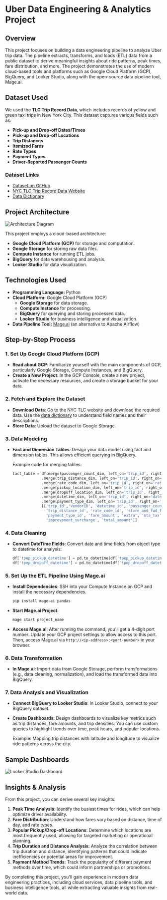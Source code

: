 

# Uber Data Engineering & Analytics Project

## Overview

This project focuses on building a data engineering pipeline to analyze Uber trip data. The pipeline extracts, transforms, and loads (ETL) data from a public dataset to derive meaningful insights about ride patterns, peak times, fare distribution, and more. The project demonstrates the use of modern cloud-based tools and platforms such as Google Cloud Platform (GCP), BigQuery, and Looker Studio, along with the open-source data pipeline tool, Mage.ai.

## Dataset Used

We used the **TLC Trip Record Data**, which includes records of yellow and green taxi trips in New York City. This dataset captures various fields such as:

- **Pick-up and Drop-off Dates/Times**
- **Pick-up and Drop-off Locations**
- **Trip Distances**
- **Itemized Fares**
- **Rate Types**
- **Payment Types**
- **Driver-Reported Passenger Counts**

### Dataset Links

- [Dataset on GitHub](https://github.com/darshilparmar/uber-etl-pipeline-data-engineering-project/blob/main/data/uber_data.csv)
- [NYC TLC Trip Record Data Website](https://www.nyc.gov/site/tlc/about/tlc-trip-record-data.page)
- [Data Dictionary](https://www.nyc.gov/assets/tlc/downloads/pdf/data_dictionary_trip_records_yellow.pdf)

## Project Architecture

![Architecture Diagram](https://github.com/user-attachments/assets/fab22e91-fffa-42be-af74-e41bcad1f602)

This project employs a cloud-based architecture:

- **Google Cloud Platform (GCP)** for storage and computation.
- **Google Storage** for storing raw data files.
- **Compute Instance** for running ETL jobs.
- **BigQuery** for data warehousing and analysis.
- **Looker Studio** for data visualization.

## Technologies Used

- **Programming Language:** Python
- **Cloud Platform:** Google Cloud Platform (GCP)
  - **Google Storage** for data storage.
  - **Compute Instance** for processing.
  - **BigQuery** for querying and storing processed data.
  - **Looker Studio** for business intelligence and visualization.
- **Data Pipeline Tool:** [Mage.ai](https://www.mage.ai/) (an alternative to Apache Airflow)

## Step-by-Step Process

### 1. Set Up Google Cloud Platform (GCP)

- **Read about GCP**: Familiarize yourself with the main components of GCP, particularly Google Storage, Compute Instances, and BigQuery.
- **Create a New Project**: In the GCP Console, create a new project, activate the necessary resources, and create a storage bucket for your data.

### 2. Fetch and Explore the Dataset

- **Download Data**: Go to the NYC TLC website and download the required data. Use the [data dictionary](https://www.nyc.gov/assets/tlc/downloads/pdf/data_dictionary_trip_records_yellow.pdf) to understand field names and their descriptions.
- **Store Data**: Upload the dataset to Google Storage.

### 3. Data Modeling

- **Fact and Dimension Tables**: Design your data model using fact and dimension tables. This allows efficient querying in BigQuery.
  
  Example code for merging tables:
  
  ```python
  fact_table = df.merge(passenger_count_dim, left_on='trip_id', right_on='passenger_count_id') \
               .merge(trip_distance_dim, left_on='trip_id', right_on='trip_distance_id') \
               .merge(rate_code_dim, left_on='trip_id', right_on='rate_code_id') \
               .merge(pickup_location_dim, left_on='trip_id', right_on='pickup_location_id') \
               .merge(dropoff_location_dim, left_on='trip_id', right_on='dropoff_location_id')\
               .merge(datetime_dim, left_on='trip_id', right_on='datetime_id') \
               .merge(payment_type_dim, left_on='trip_id', right_on='payment_type_id') \
               [['trip_id','VendorID', 'datetime_id', 'passenger_count_id',
                 'trip_distance_id', 'rate_code_id', 'store_and_fwd_flag', 'pickup_location_id', 'dropoff_location_id',
                 'payment_type_id', 'fare_amount', 'extra', 'mta_tax', 'tip_amount', 'tolls_amount',
                 'improvement_surcharge', 'total_amount']]
  ```

### 4. Data Cleaning

- **Convert DateTime Fields**: Convert date and time fields from object type to datetime for analysis:
  
  ```python
  df['tpep_pickup_datetime'] = pd.to_datetime(df['tpep_pickup_datetime'])
  df['tpep_dropoff_datetime'] = pd.to_datetime(df['tpep_dropoff_datetime'])
  ```

### 5. Set Up the ETL Pipeline Using Mage.ai

- **Install Dependencies**: SSH into your Compute Instance on GCP and install the necessary dependencies.
  
  ```bash
  pip install mage-ai pandas
  ```

- **Start Mage.ai Project**:
  
  ```bash
  mage start project_name
  ```
  
- **Access Mage.ai**: After running the command, you'll get a 4-digit port number. Update your GCP project settings to allow access to this port. Then, access Mage.ai via `http://<ip-address>:<port-number>` in your browser.

### 6. Data Transformation

- **In Mage.ai**: Import data from Google Storage, perform transformations (e.g., data cleaning, normalization), and load the transformed data into BigQuery.

### 7. Data Analysis and Visualization

- **Connect BigQuery to Looker Studio**: In Looker Studio, connect to your BigQuery dataset.
- **Create Dashboards**: Design dashboards to visualize key metrics such as trip distances, fare amounts, and trip densities. You can use custom queries to highlight trends over time, peak hours, and popular locations.
  
  Example: Mapping trip distances with latitude and longitude to visualize ride patterns across the city.

## Sample Dashboards

![Looker Studio Dashboard](https://github.com/user-attachments/assets/fbaab072-67d9-488f-80e5-d01e25aa7db9)

## Insights & Analysis

From this project, you can derive several key insights:

1. **Peak Time Analysis**: Identify the busiest times for rides, which can help optimize driver availability.
2. **Fare Distribution**: Understand how fares vary based on distance, time of day, and rate types.
3. **Popular Pickup/Drop-off Locations**: Determine which locations are most frequently used, allowing for targeted marketing or operational planning.
4. **Trip Duration and Distance Analysis**: Analyze the correlation between trip duration and distance, identifying patterns that could indicate inefficiencies or potential areas for improvement.
5. **Payment Method Trends**: Track the popularity of different payment methods over time, which could inform partnerships or promotions.

By completing this project, you'll gain experience in modern data engineering practices, including cloud services, data pipeline tools, and business intelligence tools, all while extracting valuable insights from real-world data.
